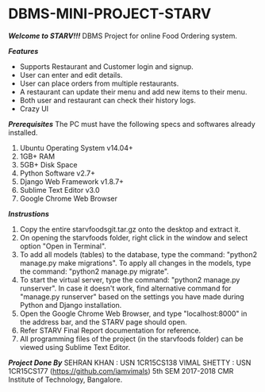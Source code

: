 # DBMS-MINI-PROJECT-STARV

***Welcome to STARV!!!***
DBMS Project for online Food Ordering system.

***Features***
* Supports Restaurant and Customer login and signup.
* User can enter and edit details.
* User can place orders from multiple restaurants.
* A restaurant can update their menu and add new items to their menu.
* Both user and restaurant can check their history logs.
* Crazy UI

***Prerequisites***
The PC must have the following specs and softwares already installed.
1) Ubuntu Operating System v14.04+
2) 1GB+ RAM
3) 5GB+ Disk Space
4) Python Software v2.7+
5) Django Web Framework v1.8.7+
6) Sublime Text Editor v3.0
7) Google Chrome Web Browser

***Instrustions***
1) Copy the entire starvfoodsgit.tar.gz onto the desktop and extract it.
2) On opening the starvfoods folder, right click in the window and select option "Open in Terminal".
3) To add all models (tables) to the database, type the command: "python2 manage.py make migrations". To apply all changes
	in the models, type the command: "python2 manage.py migrate".
4) To start the virtual server, type the command: "python2 manage.py runserver". In case it doesn't work, find
	alternative command for "manage.py runserver" based on the settings you have made during Python and Django installation.
5) Open the Google Chrome Web Browser, and type "localhost:8000" in the address bar, and the STARV page should open.
6) Refer STARV Final Report documentation for reference.
7) All programming files of the project (in the starvfoods folder) can be viewed using Sublime Text Editor.

***Project Done By***
SEHRAN KHAN : USN 1CR15CS138
VIMAL SHETTY : USN 1CR15CS177 (https://github.com/iamvimals)
5th SEM
2017-2018
CMR Institute of Technology, Bangalore.
